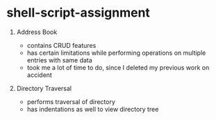 # shell-script-assignment

1. Address Book
   * contains CRUD features
   * has certain limitations while performing operations on multiple entries with same data
   * took me a lot of time to do, since I deleted my previous work on accident

2. Directory Traversal
   * performs traversal of directory
   * has indentations as well to view directory tree